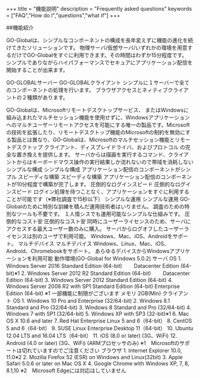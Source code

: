+++
title = "機能説明"
description = "Frequently asked questions"
keywords = ["FAQ","How do I","questions","what if"]
+++

##機能紹介

GO-Globalは、シンプルなコンポーネントの構成を長年変えずに機能の進化を続けてきたソリューションです。
物理サーバ/仮想サーバ/いずれかの環境を用意するだけでGO-Globalをすぐに利用できます。その時間はわずか15分程度です。
シンプルでありながらハイパフォーマンスでセキュアにアプリケーション配信を開始することが出来ます。


GO-GLOBALサーバー
GO-GLOBALクライアント
シンプルに１サーバーで全てのコンポーネントの処理を行います。	ブラウザアクセスとネィティブクライアントの２種類があります。



GO-Globalは、Microsoftリモートデスクトップサービス、 またはWindowsに組み込まれたマルチセッション機能を使用せずに、Windowsアプリケーションへのマルチユーザーリモートアクセスを可能にする唯一の製品です。Microsoftの技術を拡張したり、リモートデスクトップ機能のMicrosoftの制約を無効にする製品とは異なり、GO-Globalは、Microsoftのマルチセッション機能とリモートデスクトップ クライアント、ディスプレイドライバ、およびプロトコル の完全な置き換えを提供します。		サーバからは描画を実行するコマンド、クライアントからはキーボードマウス操作の実行結果しか流れないので帯域を消耗しない
シンプルな構成
シンプルな構成
アプリケーション配信のコンポーネントがシンプル
スピーディな構築
スピーディな構築
アプリケーション配信のコンポーネントが10分程度で構築が完了します。
圧倒的なログインスピード
圧倒的なログインスピード
ログイン処理を待つことなく、アプリケーションをすぐに利用することが可能です（※弊社調査で15秒以下）
シンプルな運用
シンプルな運用
GO-Globalのために特別な訓練を積んだ運用技術者はいりません。
調査のための特別なツールも不要です。
１人情シスでも運用可能なシンプルな仕組みです。
圧倒的なコスト安
圧倒的なコスト安
同時にユーザーライセンスのため、サーバにアクセスする最大ユーザー数のみに購入。
サーバからログオフしたユーザーライセンスは別のユーザで利用可能。
Windows、Mac、iOS、Androidをサポート。
マルチデバイス
マルチデバイス
Windows、Linux、Mac、iOS、Android、Chromebookをサポート。
あらゆるデバイスからWindowsアプリケーションを利用可能
動作環境(GO-Global for Windows 5.0.2)
サーバ
OS	1. Windows Server 2016 Standard Edition (64-bit)
　　Datacenter Edition (64-bit)※1
2. Windows Server 2012 R2 Standard Edition (64-bit)
　　Datacenter Edition (64-bit)
3. Windows Server 2012 Standard Edition (64-bit)
4. Windows Server 2008 R2 with SP1 Standard Edition (64-bit)
Enterprise Edition (64-bit)
※1 一部機能に制限がございます
メモリ	2GB(Min)
クライアント
OS	1. Windows 10 Pro and Enterprise (32/64-bit)
2. Windows 8.1 Standard and Pro (32/64-bit)
3. Windows 8 Standard and Pro (32/64-bit)
4. Windows 7 with SP1 (32/64-bit)
5. Windows XP with SP3 (32-bit)※1
6. Mac OS X 10.6 and later
7. Red Hat Enterprise Linux 5 and 6（64-bit）
8. CentOS 5 and 6（64-bit）
9. SUSE Linux Enterprise Desktop 11（64-bit）
10. Ubuntu 12.04 LTS and 16.04 LTS（64-bit）
11. iOS (8.0 or later) (3G、WiFi)
12. Android (4.0 or later) (3G、WiFi) (ARMプロセッサのみ)
※1　Microsoftのサポートは切れていますのでご注意ください
ブラウザ	1. Internet Explorer 10.0, 11.0※2
2. Mozilla Firefox 52 (ESR) on Windows and Linux(32bit)
3. Apple Safari 5.0.6 or later on Mac OS X
4. Google Chrome with Windows XP, 7, 8, 8.1,10
※2　Microsoft Edgeには対応はしていません
